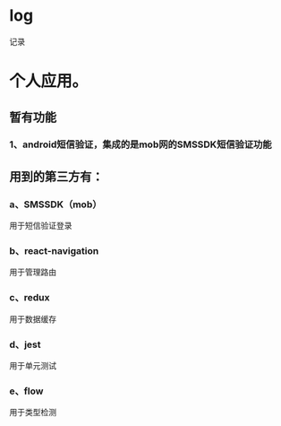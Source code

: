 # log
记录

# 个人应用。
## 暂有功能 
### 1、android短信验证，集成的是mob网的SMSSDK短信验证功能



## 用到的第三方有：
### a、SMSSDK（mob）
用于短信验证登录<br>

### b、react-navigation
用于管理路由<br>


### c、redux
用于数据缓存<br>

### d、jest
用于单元测试<br>

### e、flow
用于类型检测<br>
